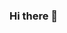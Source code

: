 ### Hi there 👋

<!--
**ppheaktra/ppheaktra** is a ✨ _special_ ✨ repository because its `README.md` (this file) appears on your GitHub profile.

Here are some ideas to get you started:

- 🔭 I’m currently working on ...
- 🌱 I’m currently learning ... vue.js 
- 👯 I’m looking to collaborate on ... projects, adventures.
- 🤔 I’m looking for help with ... coding skills.
- 💬 Ask me about ... anything.
- 📫 How to reach me: ...
- 😄 Pronouns: ... He/She
- ⚡ Fun fact: ... I like traveling.
-->
